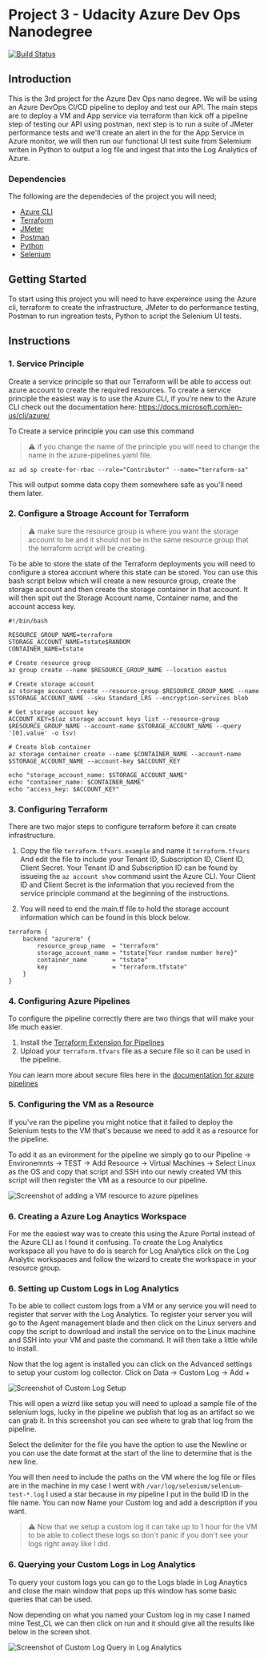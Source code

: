 # Project 3 - Udacity Azure Dev Ops Nanodegree
[![Build Status](https://dev.azure.com/caboose512/Udacity-Project-3/_apis/build/status/rfoltz.Udacity-DevOps-Project-3?branchName=master)](https://dev.azure.com/caboose512/Udacity-Project-3/_build/latest?definitionId=5&branchName=master)

## Introduction
This is the 3rd project for the Azure Dev Ops nano degree. We will be using an Azure DevOps CI/CD pipeline to deploy and test our API. The main steps are to deploy a VM and App service via terraform than kick off a pipeline step of testing our API using postman, next step is to run a suite of JMeter performance tests and we'll create an alert in the for the App Service in Azure monitor, we will then run our functional UI test suite from Selemium writen in Python to output a log file and ingest that into the Log Analytics of Azure.


### Dependencies
The following are the dependecies of the project you will need;

- [Azure CLI](https://docs.microsoft.com/en-us/cli/azure/)
- [Terraform](https://www.terraform.io/downloads.html)
- [JMeter](https://jmeter.apache.org/download_jmeter.cgi)
- [Postman](https://www.postman.com/downloads/)
- [Python](https://www.python.org/downloads/)
- [Selenium](https://sites.google.com/a/chromium.org/chromedriver/getting-started)

## Getting Started
To start using this project you will need to have expereince using the Azure cli, terraform to create the infrastructure, JMeter to do performance testing, Postman to run ingreation tests, Python to script the Selenium UI tests.

## Instructions
### 1. Service Principle
Create a service principle so that our Terraform will be able to access out azure account to create the required resources. To create a service principle the easiest way is to use the Azure CLI, if you're new to the Azure CLI check out the documentation here: https://docs.microsoft.com/en-us/cli/azure/

To Create a service principle you can use this command
> :warning: if you change the name of the principle you will need to change the name in the azure-pipelines.yaml file.


```
az ad sp create-for-rbac --role="Contributor" --name="terraform-sa"
```
This will output somme data copy them somewhere safe as you'll need them later.

### 2. Configure a Stroage Account for Terraform

> :warning: make sure the resource group is where you want the storage account to be and it should not be in the same resource group that the terraform script will be creating.

To be able to store the state of the Terraform deployments you will need to configure a storea account where this state can be stored. You can use this bash script below which will create a new resource group, create the storage account and then create the storage container in that account. It will then spit out the Storage Account name, Container name, and the account access key.

```
#!/bin/bash

RESOURCE_GROUP_NAME=terraform
STORAGE_ACCOUNT_NAME=tstate$RANDOM
CONTAINER_NAME=tstate

# Create resource group
az group create --name $RESOURCE_GROUP_NAME --location eastus

# Create storage account
az storage account create --resource-group $RESOURCE_GROUP_NAME --name $STORAGE_ACCOUNT_NAME --sku Standard_LRS --encryption-services blob

# Get storage account key
ACCOUNT_KEY=$(az storage account keys list --resource-group $RESOURCE_GROUP_NAME --account-name $STORAGE_ACCOUNT_NAME --query '[0].value' -o tsv)

# Create blob container
az storage container create --name $CONTAINER_NAME --account-name $STORAGE_ACCOUNT_NAME --account-key $ACCOUNT_KEY

echo "storage_account_name: $STORAGE_ACCOUNT_NAME"
echo "container_name: $CONTAINER_NAME"
echo "access_key: $ACCOUNT_KEY"
```

### 3. Configuring Terraform
There are two major steps to configure terraform before it can create infrastructure.

1. Copy the file `terraform.tfvars.example` and name it `terraform.tfvars` And edit the file to include your Tenant ID, Subscription ID, Client ID, Client Secret. Your Tenant ID and Subscription ID can be found by issueing the `az account show` command usint the Azure CLI. Your Client ID and Client Secret is the information that you recieved from the service principle command at the beginning of the instructions.

2. You will need to end the main.tf file to hold the storage account information which can be found in this block below.
```
terraform {
    backend "azurerm" {
        resource_group_name  = "terraform"
        storage_account_name = "tstate{Your random number here}"
        container_name       = "tstate"
        key                  = "terraform.tfstate"
    }
}
```

### 4. Configuring Azure Pipelines
To configure the pipeline correctly there are two things that will make your life much easier.
1. Install the [Terraform Extension for Pipelines](https://marketplace.visualstudio.com/items?itemName=ms-devlabs.custom-terraform-tasks)
2. Upload your `terraform.tfvars` file as a secure file so it can be used in the pipeline.

You can learn more about secure files here in the [documentation for azure pipelines](https://docs.microsoft.com/en-us/azure/devops/pipelines/library/secure-files?view=azure-devops#:~:text=Secure%20files%20are%20defined%20and%20managed%20in%20the,in%20the%20project%20based%20on%20the%20security%20settings.)


### 5. Configuring the VM as a Resource
If you've ran the pipeline you might notice that it failed to deploy the Selenium tests to the VM that's because we need to add it as a resource for the pipeline.

To add it as an evironment for the pipeline we simply go to our Pipeline -> Environemnts -> TEST -> Add Resource -> Virtual Machines -> Select Linux as the OS and copy that script and SSH into our newly created VM this script will then register the VM as a resource to our pipeline.

![Screenshot of adding a VM resource to azure pipelines](./screenshots/AzurePipeline_AddVMResource.png "a title")


### 6. Creating a Azure Log Anaytics Workspace
For me the easiest way was to create this using the Azure Portal instead of the Azure CLI as I found it confusing. To create the Log Analytics workspace all you have to do is search for Log Analytics click on the Log Analytic workspaces and follow the wizard to create the workspace in your resource group.


### 6. Setting up Custom Logs in Log Analytics
To be able to collect custom logs from a VM or any service you will need to register that server with the Log Analytics. To register your server you will go to the Agent management blade and then click on the Linux servers and copy the script to download and install the service on to the Linux machine and SSH into your VM and paste the command. It will then take a little while to install.

Now that the log agent is installed you can click on the Advanced settings to setup your custom log collector. Click on Data -> Custom Log -> Add +

![Screenshot of Custom Log Setup](./screenshots/LogAnalytics_AddCustomLogs.png "a title")

This will open a wizrd like setup you will need to upload a sample file of the selenium logs, lucky in the pipeline we publish that log as an artifact so we can grab it. In this screenshot you can see where to grab that log from the pipeline.



Select the delimiter for the file you have the option to use the Newline or you can use the date format at the start of the line to determine that is the new line. 

You will then need to include the paths on the VM where the log file or files are in the machine in my case I went with `/var/log/selenium/selenium-test-*.log` I used a star because in my pipeline I put in the build ID in the file name. You can now Name your Custom log and add a description if you want.

> :warning: Now that we setup a custom log it can take up to 1 hour for the VM to be able to collect these logs so don't panic if you don't see your logs right away like I did.

### 6. Querying your Custom Logs in Log Analytics
To query your custom logs you can go to the Logs blade in Log Anaytics and close the main window that pops up this window has some basic queries that can be used.

Now depending on what you named your Custom log in my case I named mine Test_CL we can then click on run and it should give all the results like below in the screen shot.

![Screenshot of Custom Log Query in Log Analytics](./screenshots/LogAnalytics_SeleniumLogs.png "a title")